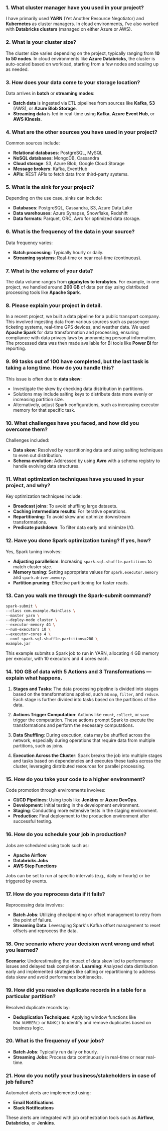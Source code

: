 ### 1. What cluster manager have you used in your project?
I have primarily used **YARN** (Yet Another Resource Negotiator) and **Kubernetes** as cluster managers. In cloud environments, I’ve also worked with **Databricks clusters** (managed on either Azure or AWS).

### 2. What is your cluster size?
The cluster size varies depending on the project, typically ranging from **10 to 50 nodes**. In cloud environments like **Azure Databricks**, the cluster is auto-scaled based on workload, starting from a few nodes and scaling up as needed.

### 3. How does your data come to your storage location?
Data arrives in **batch** or **streaming modes**:
- **Batch data** is ingested via ETL pipelines from sources like **Kafka**, **S3** (AWS), or **Azure Blob Storage**.
- **Streaming data** is fed in real-time using **Kafka**, **Azure Event Hub**, or **AWS Kinesis**.

### 4. What are the other sources you have used in your project?
Common sources include:
- **Relational databases**: PostgreSQL, MySQL
- **NoSQL databases**: MongoDB, Cassandra
- **Cloud storage**: S3, Azure Blob, Google Cloud Storage
- **Message brokers**: Kafka, EventHub
- **APIs**: REST APIs to fetch data from third-party systems.

### 5. What is the sink for your project?
Depending on the use case, sinks can include:
- **Databases**: PostgreSQL, Cassandra, S3, Azure Data Lake
- **Data warehouses**: Azure Synapse, Snowflake, Redshift
- **Data formats**: Parquet, ORC, Avro for optimized data storage.

### 6. What is the frequency of the data in your source?
Data frequency varies:
- **Batch processing**: Typically hourly or daily.
- **Streaming systems**: Real-time or near real-time (continuous).

### 7. What is the volume of your data?
The data volume ranges from **gigabytes to terabytes**. For example, in one project, we handled around **200 GB** of data per day using distributed processing tools like **Apache Spark**.

### 8. Please explain your project in detail.
In a recent project, we built a data pipeline for a public transport company. This involved ingesting data from various sources such as passenger ticketing systems, real-time GPS devices, and weather data. We used **Apache Spark** for data transformation and processing, ensuring compliance with data privacy laws by anonymizing personal information. The processed data was then made available for BI tools like **Power BI** for reporting.

### 9. 99 tasks out of 100 have completed, but the last task is taking a long time. How do you handle this?
This issue is often due to **data skew**:
- Investigate the skew by checking data distribution in partitions.
- Solutions may include salting keys to distribute data more evenly or increasing partition size.
- Alternatively, adjust Spark configurations, such as increasing executor memory for that specific task.

### 10. What challenges have you faced, and how did you overcome them?
Challenges included:
- **Data skew**: Resolved by repartitioning data and using salting techniques to even out distribution.
- **Schema evolution**: Addressed by using **Avro** with a schema registry to handle evolving data structures.

### 11. What optimization techniques have you used in your project, and why?
Key optimization techniques include:
- **Broadcast joins**: To avoid shuffling large datasets.
- **Caching intermediate results**: For iterative operations.
- **Repartitioning**: To avoid skew and optimize downstream transformations.
- **Predicate pushdown**: To filter data early and minimize I/O.

### 12. Have you done Spark optimization tuning? If yes, how?
Yes, Spark tuning involves:
- **Adjusting parallelism**: Increasing `spark.sql.shuffle.partitions` to match cluster size.
- **Memory tuning**: Setting appropriate values for `spark.executor.memory` and `spark.driver.memory`.
- **Partition pruning**: Effective partitioning for faster reads.

### 13. Can you walk me through the Spark-submit command?
```bash
spark-submit \
--class com.example.MainClass \
--master yarn \
--deploy-mode cluster \
--executor-memory 4G \
--num-executors 10 \
--executor-cores 4 \
--conf spark.sql.shuffle.partitions=200 \
example.jar
```
This example submits a Spark job to run in YARN, allocating 4 GB memory per executor, with 10 executors and 4 cores each.

### 14. 100 GB of data with 5 Actions and 3 Transformations — explain what happens.

1. **Stages and Tasks**: The data processing pipeline is divided into stages based on the transformations applied, such as `map`, `filter`, and `reduce`. Each stage is further divided into tasks based on the partitions of the data.
   
2. **Actions Trigger Computation**: Actions like `count`, `collect`, or `save` trigger the computation. These actions prompt Spark to execute the transformations and perform the necessary computations.

3. **Data Shuffling**: During execution, data may be shuffled across the network, especially during operations that require data from multiple partitions, such as joins.

4. **Execution Across the Cluster**: Spark breaks the job into multiple stages and tasks based on dependencies and executes these tasks across the cluster, leveraging distributed resources for parallel processing.

### 15. How do you take your code to a higher environment?

Code promotion through environments involves:
- **CI/CD Pipelines**: Using tools like **Jenkins** or **Azure DevOps**.
- **Development**: Initial testing in the development environment.
- **Staging**: Conducting more extensive tests in the staging environment.
- **Production**: Final deployment to the production environment after successful testing.

### 16. How do you schedule your job in production?

Jobs are scheduled using tools such as:
- **Apache Airflow**
- **Databricks Jobs**
- **AWS Step Functions**

Jobs can be set to run at specific intervals (e.g., daily or hourly) or be triggered by events.

### 17. How do you reprocess data if it fails?

Reprocessing data involves:
- **Batch Jobs**: Utilizing checkpointing or offset management to retry from the point of failure.
- **Streaming Data**: Leveraging Spark's Kafka offset management to reset offsets and reprocess the data.

### 18. One scenario where your decision went wrong and what you learned?

**Scenario**: Underestimating the impact of data skew led to performance issues and delayed task completion.
**Learning**: Analyzed data distribution early and implemented strategies like salting or repartitioning to address data skew and avoid performance bottlenecks.

### 19. How did you resolve duplicate records in a table for a particular partition?

Resolved duplicate records by:
- **Deduplication Techniques**: Applying window functions like `ROW_NUMBER()` or `RANK()` to identify and remove duplicates based on business logic.

### 20. What is the frequency of your jobs?

- **Batch Jobs**: Typically run daily or hourly.
- **Streaming Jobs**: Process data continuously in real-time or near real-time.

### 21. How do you notify your business/stakeholders in case of job failure?

Automated alerts are implemented using:
- **Email Notifications**
- **Slack Notifications**

These alerts are integrated with job orchestration tools such as **Airflow**, **Databricks**, or **Jenkins**.
